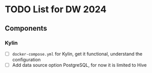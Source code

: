 # TODO List for DW 2024

## Components

### Kylin

- [ ] `docker-compose.yml` for Kylin, get it functional, understand the configuration
- [ ] Add data source option PostgreSQL, for now it is limited to Hive